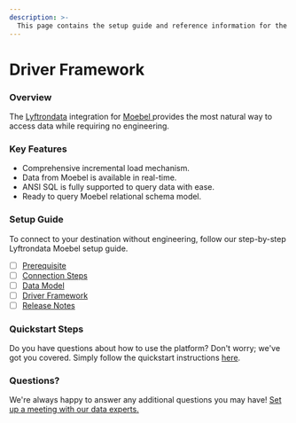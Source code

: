 ```yaml
---
description: >-
  This page contains the setup guide and reference information for the Moebel source connector.
---
```


# Driver Framework

### Overview

The [Lyftrondata](https://www.lyftrondata.com/) integration for [Moebel](https://www.lyftrondata.com/integration/moebel/)[ ](https://www.lyftrondata.com/integration/moebel/)provides the most natural way to access data while requiring no engineering.

### Key Features

* Comprehensive incremental load mechanism.
* Data from Moebel is available in real-time.&#x20;
* ANSI SQL is fully supported to query data with ease.
* Ready to query Moebel relational schema model.

### Setup Guide

To connect to your destination without engineering, follow our step-by-step Lyftrondata Moebel setup guide.

* [ ] [Prerequisite](../../marketing-analytics/moebel/prerequisite.md)
* [ ] [Connection Steps](../../marketing-analytics/moebel/connection-steps.md)
* [ ] [Data Model](../../marketing-analytics/moebel/data-model/)
* [ ] [Driver Framework](../../marketing-analytics/moebel/driver-framework/)
* [ ] [Release Notes](../../marketing-analytics/moebel/release-notes.md)

### Quickstart Steps

Do you have questions about how to use the platform? Don't worry; we've got you covered. Simply follow the quickstart instructions [here](../../../quickstart-steps.md).

### Questions? <a href="#questions" id="questions"></a>

We're always happy to answer any additional questions you may have! [Set up a meeting with our data experts.](https://www.lyftrondata.com/book-a-meeting/)


